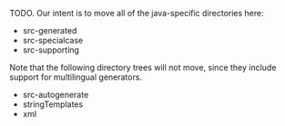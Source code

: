 TODO.  Our intent is to move all of the java-specific directories here:
* src-generated
* src-specialcase
* src-supporting

Note that the following directory trees will not move, since they include
support for multilingual generators.
* src-autogenerate
* stringTemplates
* xml
